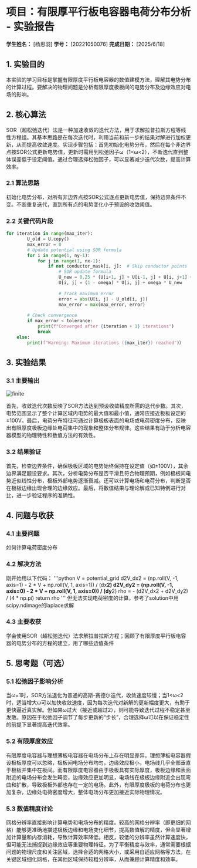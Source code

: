 # 项目：有限厚平行板电容器电荷分布分析 - 实验报告

**学生姓名：** [杨思羽] **学号：** [20221050076] **完成日期：** [2025/6/18]

## 1. 实验目的

本实验的学习目标是掌握有限厚度平行板电容器的数值建模方法，理解其电势分布的计算过程。要解决的物理问题是分析有限厚度极板间的电势分布及边缘效应对电场的影响。


## 2. 核心算法
SOR（超松弛迭代）法是一种加速收敛的迭代方法，用于求解拉普拉斯方程等线性方程组。其基本思路是在每次迭代时，利用当前和前一步的结果对解进行加权更新，从而提高收敛速度。实现步骤包括：首先初始化电势分布，然后在每个非边界点按SOR公式更新电势值，更新时需用到松弛因子ω（1<ω<2），不断迭代直到整体误差低于设定阈值。通过合理选择松弛因子，可以显著减少迭代次数，提高计算效率。
### 2.1 算法思路
初始化电势分布，对所有非边界点按SOR公式逐点更新电势值，保持边界条件不变。不断重复迭代，直到所有点的电势变化小于预设的收敛阈值。

### 2.2 关键代码片段

```python
for iteration in range(max_iter):
        U_old = U.copy()
        max_error = 0
        # Update potential using SOR formula
        for i in range(1, ny-1):
            for j in range(1, nx-1):
                if not conductor_mask[i, j]:  # Skip conductor points
                    # SOR update formula
                    U_new = 0.25 * (U[i+1, j] + U[i-1, j] + U[i, j+1] + U[i, j-1])
                    U[i, j] = (1 - omega) * U[i, j] + omega * U_new
                    
                    # Track maximum error
                    error = abs(U[i, j] - U_old[i, j])
                    max_error = max(max_error, error)
        
        # Check convergence
        if max_error < tolerance:
            print(f"Converged after {iteration + 1} iterations")
            break
    else:
        print(f"Warning: Maximum iterations ({max_iter}) reached")）

```

## 3. 实验结果

### 3.1 主要输出
![finite](https://github.com/user-attachments/assets/21726ae6-098d-4eb7-b9bc-9bb7cc45c337)

首先，收敛迭代次数反映了SOR方法达到预设收敛精度所需的迭代步数。其次，电势范围显示了整个计算区域内电势的最大值和最小值，通常应接近极板设定的±100V。最后，电荷分布特征可通过计算极板表面的电场或电荷密度分布，反映出有限厚度极板边缘处电荷集中的现象和整体分布规律。这些结果有助于分析电容器模型的物理特性和数值方法的有效性。

### 3.2 结果验证

首先，检查边界条件，确保极板区域的电势始终保持在设定值（如±100V），其余边界满足题设要求。其次，分析电势分布是否平滑且符合物理预期，例如极板间电势近似线性分布，极板外部电势逐渐衰减。还可以计算电场和电荷分布，判断是否在极板边缘出现合理的边缘效应。最后，将数值结果与理论解或已知特例进行对比，进一步验证程序的准确性。

## 4. 问题与收获

### 4.1 主要问题

如何计算电荷密度分布

### 4.2 解决方法

刚开始用以下代码：
'''python
    V = potential_grid
    d2V_dx2 = (np.roll(V, -1, axis=1) - 2 * V + np.roll(V, 1, axis=1)) / (dx**2)
    d2V_dy2 = (np.roll(V, -1, axis=0) - 2 * V + np.roll(V, 1, axis=0)) / (dy**2)
    rho = - (d2V_dx2 + d2V_dy2) / (4 * np.pi)
    return rho
'''
但无法实现电荷密度的计算，参考了solution中用scipy.ndimage的laplace求解

### 4.3 主要收获

学会使用SOR（超松弛迭代）法求解拉普拉斯方程；回顾了有限厚度平行板电容器的电势分布的方程的建立，用了哪些边值条件

## 5. 思考题（可选）

### 5.1 松弛因子影响分析

当ω=1时，SOR方法退化为普通的高斯-赛德尔迭代，收敛速度较慢；当1<ω<2时，适当增大ω可以加快收敛速度，因为每次迭代对新解的更新幅度更大，有助于更快逼近真实解。但如果ω过大（接近或超过2），则可能导致迭代过程不稳定甚至发散。原因在于松弛因子调节了每步更新的“步长”，合理选择ω可以在保证稳定性的前提下显著提高迭代效率。

### 5.2 有限厚度效应

有限厚度电容器与理想薄板电容器在电场分布上存在明显差异。理想薄板电容器假设极板厚度可以忽略，极板间电场分布均匀，边缘效应极小，电场线几乎全部垂直于极板并集中在板间。而有限厚度电容器由于极板具有实际厚度，极板边缘和表面附近的电场分布会发生畸变，边缘效应更加明显，电场线在极板边缘附近会出现弯曲和扩散，导致极板外部也存在一定的电场。此外，有限厚度极板的电荷分布也更加复杂，边缘处电荷密度增大，整体电场分布更加接近实际物理情况。

### 5.3 数值精度讨论

网格分辨率直接影响计算电势和电场分布的精度。较高的网格分辨率（即更细的网格）能够更准确地描述极板边缘和电场变化细节，提高数值解的精度，但会显著增加计算量和内存消耗，导致计算效率降低。相反，较低的分辨率虽然计算速度快，但可能无法捕捉到边缘效应等重要物理特征。为了平衡精度与效率，通常需要根据问题的物理尺度和关注区域，选择合适的网格大小，或采用自适应网格等方法，在关键区域细化网格，在其他区域保持较粗分辨率，从而兼顾计算精度和效率。
